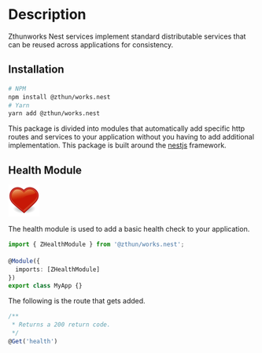 # Description

Zthunworks Nest services implement standard distributable services that can be reused across applications for
consistency.

## Installation

```sh
# NPM
npm install @zthun/works.nest
# Yarn
yarn add @zthun/works.nest
```

This package is divided into modules that automatically add specific http routes and services to your application
without you having to add additional implementation. This package is built around the [nestjs](https://nestjs.com/)
framework.

## Health Module

![Health](images/png/works.nest.health.png)

The health module is used to add a basic health check to your application.

```ts
import { ZHealthModule } from '@zthun/works.nest';

@Module({
  imports: [ZHealthModule]
})
export class MyApp {}
```

The following is the route that gets added.

```ts
/**
 * Returns a 200 return code.
 */
@Get('health')
```
